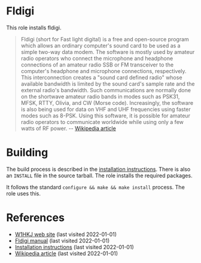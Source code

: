 # Fldigi

This role installs fldigi.

<!--more-->

> Fldigi (short for Fast light digital) is a free and open-source program which allows an ordinary computer's sound card to be used as a simple two-way data modem. The software is mostly used by amateur radio operators who connect the microphone and headphone connections of an amateur radio SSB or FM transceiver to the computer's headphone and microphone connections, respectively.
> This interconnection creates a "sound card defined radio" whose available bandwidth is limited by the sound card's sample rate and the external radio's bandwidth.
> Such communications are normally done on the shortwave amateur radio bands in modes such as PSK31, MFSK, RTTY, Olivia, and CW (Morse code). Increasingly, the software is also being used for data on VHF and UHF frequencies using faster modes such as 8-PSK.
> Using this software, it is possible for amateur radio operators to communicate worldwide while using only a few watts of RF power. 
> -- [Wikipedia article][4]

# Building

The build process is described in the [installation instructions][3]. There is also an `INSTALL` file in the source tarball. The role installs the required packages.

It follows the standard `configure && make && make install` process. The role uses this.

# References

- [W1HKJ web site][1] (last visited 2022-01-01)
- [Fldigi manual][2] (last visited 2022-01-01)
- [Installation instructions][3] (last visited 2022-01-01)
- [Wikipedia article][4] (last visited 2022-01-01)

[1]: http://www.w1hkj.com/
[2]: http://www.w1hkj.com/FldigiHelp/index.html
[3]: https://sourceforge.net/p/fldigi/wiki/debian_howto/
[4]: https://en.wikipedia.org/wiki/Fldigi